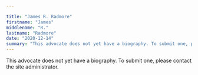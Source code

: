 ```yaml
---

title: "James R. Radmore"
firstname: "James"
middlename: "R."
lastname: "Radmore"
date: "2020-12-14"
summary: "This advocate does not yet have a biography. To submit one, please contact the site administrator."
---
```

This advocate does not yet have a biography. To submit one, please contact the site administrator.

